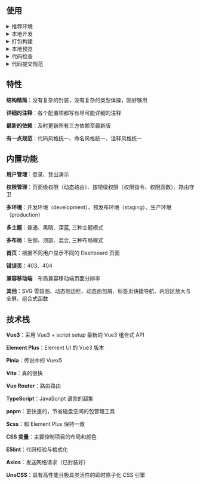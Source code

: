 
## 使用

<details>
<summary>推荐环境</summary>

<br>

- 新版 `Visual Studio Code`
- 安装 `.vscode/extensions.json` 文件中推荐的插件
- `node` 20.x 或 22+
- `pnpm` 9.x 或 10+

</details>

<details>
<summary>本地开发</summary>

<br>

```bash
# 克隆项目
git clone https://github.com/mbb88868/video_assistant.git

# 进入项目目录
cd video_assistant

# 安装依赖
pnpm i

# 启动服务
pnpm dev
```

</details>

<details>
<summary>打包构建</summary>

<br>

```bash
# 打包构建预发布环境
pnpm build:staging

# 打包构建生产环境
pnpm build
```

</details>

<details>
<summary>本地预览</summary>

<br>

```bash
# 先执行打包构建命令生成 dist 目录后再执行以下预览命令
pnpm preview
```

</details>

<details>
<summary>代码检查</summary>

<br>

```bash
# 代码校验与格式化
pnpm lint

# 单元测试
pnpm test
```

</details>

<details>
<summary>代码提交规范</summary>

<br>

`feat` 新功能

`fix` 修复错误

`perf` 性能优化

`refactor` 重构代码

`docs` 文档和注释

`types` 类型相关

`test` 单测相关

`ci` 持续集成、工作流

`revert` 撤销更改

`chore` 琐事（更新依赖、修改配置等）

</details>

## 特性

**结构精简**：没有复杂的封装，没有复杂的类型体操，刚好够用

**详细的注释**：各个配置项都写有尽可能详细的注释

**最新的依赖**：及时更新所有三方依赖至最新版

**有一点规范**：代码风格统一、命名风格统一、注释风格统一

## 内置功能

**用户管理**：登录、登出演示

**权限管理**：页面级权限（动态路由）、按钮级权限（权限指令、权限函数）、路由守卫

**多环境**：开发环境（development）、预发布环境（staging）、生产环境（production）

**多主题**：普通、黑暗、深蓝, 三种主题模式

**多布局**：左侧、顶部、混合, 三种布局模式

**首页**：根据不同用户显示不同的 Dashboard 页面

**错误页**：403、404

**兼容移动端**：布局兼容移动端页面分辨率

**其他**：SVG 雪碧图、动态侧边栏、动态面包屑、标签页快捷导航、内容区放大与全屏、组合式函数

## 技术栈

**Vue3**：采用 Vue3 + script setup 最新的 Vue3 组合式 API

**Element Plus**：Element UI 的 Vue3 版本

**Pinia**：传说中的 Vuex5

**Vite**：真的很快

**Vue Router**：路由路由

**TypeScript**：JavaScript 语言的超集

**pnpm**：更快速的，节省磁盘空间的包管理工具

**Scss**：和 Element Plus 保持一致

**CSS 变量**：主要控制项目的布局和颜色

**ESlint**：代码校验与格式化

**Axios**：发送网络请求（已封装好）

**UnoCSS**：具有高性能且极具灵活性的即时原子化 CSS 引擎
